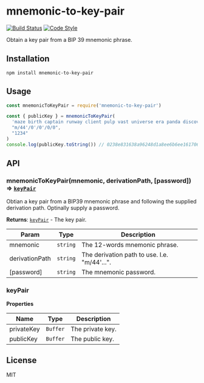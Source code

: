 # mnemonic-to-key-pair

[![Build Status](https://travis-ci.com/bloq/mnemonic-to-key-pair.svg?branch=master)](https://travis-ci.com/bloq/mnemonic-to-key-pair)
[![Code Style](https://img.shields.io/badge/code%20style-bloq-0063a6.svg)](https://github.com/bloq/eslint-config-bloq)

Obtain a key pair from a BIP 39 mnemonic phrase.

## Installation

```shell
npm install mnemonic-to-key-pair
```

## Usage

```js
const mnemonicToKeyPair = require('mnemonic-to-key-pair')

const { publicKey } = mnemonicToKeyPair(
  'maze birth captain runway client pulp vast universe era panda discover access',
  "m/44'/0'/0'/0/0",
  "1234"
)
console.log(publicKey.toString()) // 0238e831638a96248d1a8ee6b6ee16170667b0e0529cdc838d825b135c927aa95d
```

## API

<a name="mnemonicToKeyPair"></a>

### mnemonicToKeyPair(mnemonic, derivationPath, [password]) ⇒ [<code>keyPair</code>](#keyPair)
Obtian a key pair from a BIP39 mnemonic phrase and following the supplied
derivation path. Optinally supply a password.

**Returns**: [<code>keyPair</code>](#keyPair) - The key pair.  

| Param | Type | Description |
| --- | --- | --- |
| mnemonic | <code>string</code> | The 12-words mnemonic phrase. |
| derivationPath | <code>string</code> | The derivation path to use. I.e. "m/44'...". |
| [password] | <code>string</code> | The mnemonic password. |

<a name="keyPair"></a>

### keyPair
**Properties**

| Name | Type | Description |
| --- | --- | --- |
| privateKey | <code>Buffer</code> | The private key. |
| publicKey | <code>Buffer</code> | The public key. |

## License

MIT

